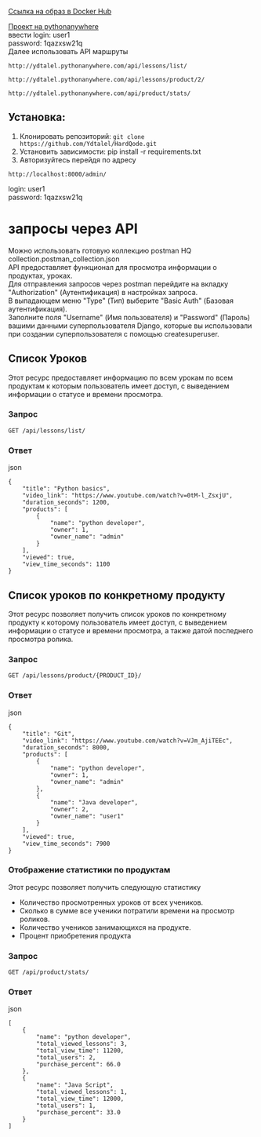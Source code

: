 [Ссылка на образ в Docker Hub](https://hub.docker.com/r/ydtalel/hq-django-app)


[Проект на pythonanywhere](http://ydtalel.pythonanywhere.com/admin/)  
ввести login: user1  
password: 1qazxsw21q  
Далее использовать API маршруты
```
http://ydtalel.pythonanywhere.com/api/lessons/list/
```
```
http://ydtalel.pythonanywhere.com/api/lessons/product/2/
````
```
http://ydtalel.pythonanywhere.com/api/product/stats/
```

## Установка:

1. Клонировать репозиторий: ```git clone https://github.com/Ydtalel/HardQode.git```
2. Установить зависимости: pip install -r requirements.txt
3. Авторизуйтесь перейдя по адресу
```
http://localhost:8000/admin/
```
login: user1  
password: 1qazxsw21q
# запросы через API
Можно использовать готовую коллекцию postman HQ collection.postman_collection.json  
API предоставляет функционал для просмотра информации о продуктах, уроках.  
Для отправления запросов через postman перейдите на вкладку "Authorization" (Аутентификация) в настройках запроса.  
В выпадающем меню "Type" (Тип) выберите "Basic Auth" (Базовая аутентификация).  
Заполните поля "Username" (Имя пользователя) и "Password" (Пароль) вашими данными суперпользователя Django, которые вы использовали при создании суперпользователя с помощью createsuperuser.

## Список Уроков

Этот ресурс предоставляет информацию по всем урокам по всем продуктам к которым пользователь имеет доступ, с выведением информации о статусе и времени просмотра.
### Запрос

```
GET /api/lessons/list/
```
### Ответ

json
```
{
    "title": "Python basics",
    "video_link": "https://www.youtube.com/watch?v=0tM-l_ZsxjU",
    "duration_seconds": 1200,
    "products": [
        {
            "name": "python developer",
            "owner": 1,
            "owner_name": "admin"
        }
    ],
    "viewed": true,
    "view_time_seconds": 1100
}
```
## Список уроков по конкретному продукту

Этот ресурс позволяет получить список уроков по конкретному продукту к которому пользователь имеет доступ, с выведением информации о статусе и времени просмотра, а также датой последнего просмотра ролика.

### Запрос

```
GET /api/lessons/product/{PRODUCT_ID}/
```

### Ответ

json
```
{
    "title": "Git",
    "video_link": "https://www.youtube.com/watch?v=VJm_AjiTEEc",
    "duration_seconds": 8000,
    "products": [
        {
            "name": "python developer",
            "owner": 1,
            "owner_name": "admin"
        },
        {
            "name": "Java developer",
            "owner": 2,
            "owner_name": "user1"
        }
    ],
    "viewed": true,
    "view_time_seconds": 7900
}
```
### Отображение статистики по продуктам

Этот ресурс позволяет получить следующую статистику
- Количество просмотренных уроков от всех учеников.
- Сколько в сумме все ученики потратили времени на просмотр роликов.
- Количество учеников занимающихся на продукте.
- Процент приобретения продукта

### Запрос
```
GET /api/product/stats/
```
### Ответ

json
```
[
    {
        "name": "python developer",
        "total_viewed_lessons": 3,
        "total_view_time": 11200,
        "total_users": 2,
        "purchase_percent": 66.0
    },
    {
        "name": "Java Script",
        "total_viewed_lessons": 1,
        "total_view_time": 12000,
        "total_users": 1,
        "purchase_percent": 33.0
    }
]
```
